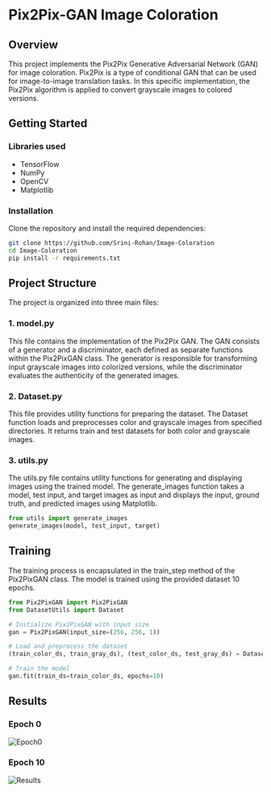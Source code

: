 # Pix2Pix-GAN  Image Coloration 

## Overview
This project implements the Pix2Pix Generative Adversarial Network (GAN) for image coloration. Pix2Pix is a type of conditional GAN that can be used for image-to-image translation tasks. In this specific implementation, the Pix2Pix algorithm is applied to convert grayscale images to colored versions.

## Getting Started
### Libraries used
- TensorFlow
- NumPy
- OpenCV
- Matplotlib

### Installation
Clone the repository and install the required dependencies:
```bash
git clone https://github.com/Srini-Rohan/Image-Coloration
cd Image-Coloration
pip install -r requirements.txt
```

## Project Structure
The project is organized into three main files:

### 1. model.py
This file contains the implementation of the Pix2Pix GAN. The GAN consists of a generator and a discriminator, each defined as separate functions within the Pix2PixGAN class. The generator is responsible for transforming input grayscale images into colorized versions, while the discriminator evaluates the authenticity of the generated images.

### 2. Dataset.py
This file provides utility functions for preparing the dataset. The Dataset function loads and preprocesses color and grayscale images from specified directories. It returns train and test datasets for both color and grayscale images.

### 3. utils.py
The utils.py file contains utility functions for generating and displaying images using the trained model. The generate_images function takes a model, test input, and target images as input and displays the input, ground truth, and predicted images using Matplotlib.

```python
from utils import generate_images
generate_images(model, test_input, target)
```

## Training
The training process is encapsulated in the train_step method of the Pix2PixGAN class. The model is trained using the provided dataset 10 epochs.

```python
from Pix2PixGAN import Pix2PixGAN
from DatasetUtils import Dataset

# Initialize Pix2PixGAN with input size
gan = Pix2PixGAN(input_size=(256, 256, 1))

# Load and preprocess the dataset
(train_color_ds, train_gray_ds), (test_color_ds, test_gray_ds) = Dataset(path='path/to/dataset', size=256)

# Train the model
gan.fit(train_ds=train_color_ds, epochs=10)
```

## Results
### Epoch 0
![Epoch0](https://github.com/Srini-Rohan/Image-Coloration/assets/76437900/3d4a252a-1b26-4ed0-992f-e33df628a3c4)

### Epoch 10
![Results](https://github.com/Srini-Rohan/Image-Coloration/assets/76437900/0467222f-e023-48b6-a484-16cb08cab586)
